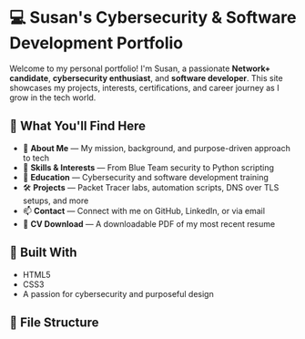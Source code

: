 # 💻 Susan's Cybersecurity & Software Development Portfolio

Welcome to my personal portfolio! I'm Susan, a passionate **Network+ candidate**, **cybersecurity enthusiast**, and **software developer**. This site showcases my projects, interests, certifications, and career journey as I grow in the tech world.

## 🚀 What You'll Find Here

- 🌟 **About Me** — My mission, background, and purpose-driven approach to tech  
- 🧠 **Skills & Interests** — From Blue Team security to Python scripting  
- 🏫 **Education** — Cybersecurity and software development training  
- 🛠️ **Projects** — Packet Tracer labs, automation scripts, DNS over TLS setups, and more  
- 📫 **Contact** — Connect with me on GitHub, LinkedIn, or via email  
- 📄 **CV Download** — A downloadable PDF of my most recent resume  

## 🔧 Built With

- HTML5  
- CSS3  
- A passion for cybersecurity and purposeful design

## 📁 File Structure

